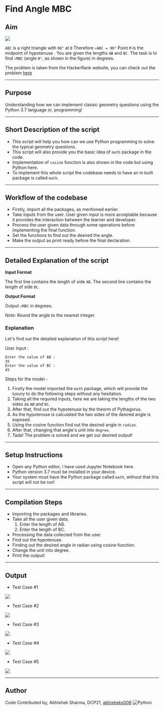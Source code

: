 # Find Angle MBC

## Aim
![](https://github.com/abhisheks008/PyAlgo-Tree/blob/patch-3/Geometry/Find%20Angle%20MBC/Images/mbc6.png)

`ABC` is a right triangle with `90°` at `B`
Therefore `∠ABC = 90°`
Point `M` is the midpoint of hypotenuse .
You are given the lengths `AB` and `BC`.
The task is to find `∠MBC`  (angle `θ°`, as shown in the figure) in degrees.

The problem is taken from the HackerRank website, you can check out the problem [here](https://www.hackerrank.com/challenges/find-angle/problem)

*************************************
## Purpose
Understanding how we can implement classic geometry questions using the Python 3.7 language or, programming!
*************************************
## Short Description of the script
- This script will help you how can we use Python programming to solve the typical geometry questions.
- This script will also provide you the basic idea of `math` package in the code.
- Implementation of `cosine` function is also shown in the code but using Python here.
- To implement this whole script the codebase needs to have an in built package is called `math`.
***************************************
## Workflow of the codebase
- Firstly, import all the packages, as mentioned earlier.
- Take inputs from the user. User given input is more acceptable because it provides the interaction between the learner and developer.
- Process the user given data through some operations before implementing the final function.
- Set the functions to find out the desired the angle.
- Make the output as print ready before the final declaration.
***************************************
## Detailed Explanation of the script
**Input Format**

The first line contains the length of side `AB`.
The second line contains the length of side `BC`.


**Output Format**

Output `∠MBC` in degrees.

_Note_: Round the angle to the nearest integer.

### Explanation

Let's find out the detailed explanation of this script here!

User Input :

```
Enter the value of AB : 
35
Enter the value of BC : 
45
```
Steps for the model -
1. Firstly the model imported the `math` package, which will provide the luxury to do the following steps without any hesitation.
2. Taking all the required inputs, here we are taking the lengths of the two sides as `AB` and `BC`.
3. After that, find out the hypotenuse by the theorm of Pythagorus.
4. As the hypotenuse is calculated the two sides of the desired angle is exposed.
5. Using the cosine function find out the desired angle in `radian`.
6. After that, changing that angle's unit into `degree`.
7. Tada! The problem is solved and we get our desired output!

************************************************************************
## Setup Instructions
- Open any Python editor, I have used Jupyter Notebook here.
- Python version 3.7 must be installed in your device.
- Your system must have the Python package called `math`, without that this script will not be run!

************************************************************************
## Compilation Steps
- Importing the packages and libraries.
- Take all the user given data.
  1. Enter the length of AB.
  2. Enter the length of BC.
- Processing the data collected from the user.
- Find out the hypotenuse.
- Finding out the desired angle in radian using cosine function.
- Change the unit into degree.
- Print the output!
************************************************************************
## Output
- Test Case #1

![](https://github.com/abhisheks008/PyAlgo-Tree/blob/patch-3/Geometry/Find%20Angle%20MBC/Images/mbc1.png)

- Test Case #2

![](https://github.com/abhisheks008/PyAlgo-Tree/blob/patch-3/Geometry/Find%20Angle%20MBC/Images/mbc2.png)

- Test Case #3

![](https://github.com/abhisheks008/PyAlgo-Tree/blob/patch-3/Geometry/Find%20Angle%20MBC/Images/mbc3.png)

- Test Case #4

![](https://github.com/abhisheks008/PyAlgo-Tree/blob/patch-3/Geometry/Find%20Angle%20MBC/Images/mbc4.png)

- Test Case #5

![](https://github.com/abhisheks008/PyAlgo-Tree/blob/patch-3/Geometry/Find%20Angle%20MBC/Images/mbc5.png)

------------------------------------------------

## Author
Code Contributed by, Abhishek Sharma, DCP21, [abhisheks008](https://github.com/abhisheks008) 
<img alt="Python" src="https://img.shields.io/badge/python%20-%2314354C.svg?&style=for-the-badge&logo=python&logoColor=white"/>
